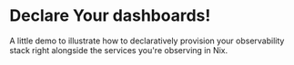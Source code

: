 Declare Your dashboards!
===

A little demo to illustrate how to declaratively provision your observability stack right alongside the services you're observing in Nix.

